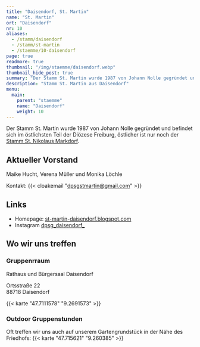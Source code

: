 ```yaml
---
title: "Daisendorf, St. Martin"
name: "St. Martin"
ort: "Daisendorf"
nr: 10
aliases:
  - /stamm/daisendorf
  - /stamm/st-martin
  - /staemme/10-daisendorf
page: true
readmore: true
thumbnail: "/img/staemme/daisendorf.webp"
thumbnail_hide_post: true
summary: "Der Stamm St. Martin wurde 1987 von Johann Nolle gegründet und befindet sich im östlichsten Teil der Diözese Freiburg, östlicher ist nur noch der Stamm St. Nikolaus Markdorf"
description: "Stamm St. Martin aus Daisendorf"
menu:
  main:
    parent: "staemme"
    name: "Daisendorf"
    weight: 10
---
```


Der Stamm St. Martin wurde 1987 von Johann Nolle gegründet und befindet sich im östlichsten Teil der Diözese Freiburg, östlicher ist nur noch der [Stamm St. Nikolaus Markdorf](/stamm/markdorf).

## Aktueller Vorstand

Maike Hucht, Verena Müller und Monika Löchle 

Kontakt: {{< cloakemail "dpsgstmartin@gmail.com" >}}

## Links

* Homepage: [st-martin-daisendorf.blogspot.com](http://dpsg-daisendorf.de)
* Instagram [dpsg_daisendorf_](https://www.instagram.com/dpsg_daisendorf_/)

## Wo wir uns treffen

### Gruppenrraum

Rathaus und Bürgersaal Daisendorf

Ortsstraße 22   
88718 Daisendorf

{{< karte "47.7111578" "9.2691573" >}}

### Outdoor Gruppenstunden

Oft treffen wir uns auch auf unserem Gartengrundstück in der Nähe des Friedhofs:
{{< karte "47.715621" "9.260385" >}}


